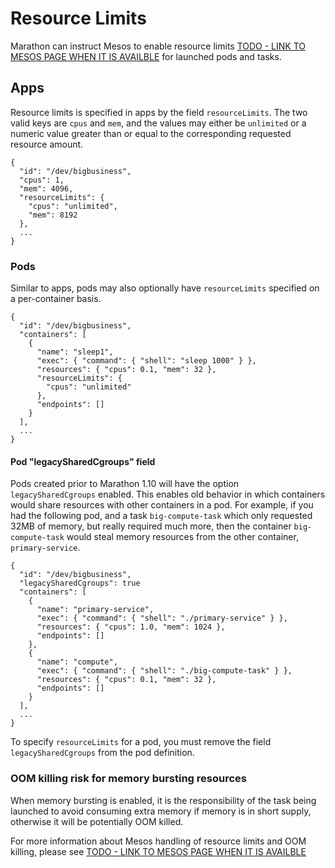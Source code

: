 # Resource Limits

Marathon can instruct Mesos to enable resource limits [TODO - LINK TO MESOS PAGE WHEN IT IS AVAILBLE](http://mesos.apache.org/documentation/latest/resource-limits) for launched pods and tasks.

## Apps

Resource limits is specified in apps by the field `resourceLimits`. The two valid keys are `cpus` and `mem`, and the values may either be `unlimited` or a numeric value greater than or equal to the corresponding requested resource amount.

```
{
  "id": "/dev/bigbusiness",
  "cpus": 1,
  "mem": 4096,
  "resourceLimits": {
    "cpus": "unlimited",
    "mem": 8192
  },
  ...
}
```

### Pods

Similar to apps, pods may also optionally have `resourceLimits` specified on a per-container basis.

```
{
  "id": "/dev/bigbusiness",
  "containers": [
    {
      "name": "sleep1",
      "exec": { "command": { "shell": "sleep 1000" } },
      "resources": { "cpus": 0.1, "mem": 32 },
      "resourceLimits": {
        "cpus": "unlimited"
      },
      "endpoints": []
    }
  ],
  ...
}
```

#### Pod "legacySharedCgroups" field

Pods created prior to Marathon 1.10 will have the option `legacySharedCgroups` enabled. This enables old behavior in which containers would share resources with other containers in a pod. For example, if you had the following pod, and a task `big-compute-task` which only requested 32MB of memory, but really required much more, then the container `big-compute-task` would steal memory resources from the other container, `primary-service`.

```
{
  "id": "/dev/bigbusiness",
  "legacySharedCgroups": true
  "containers": [
    {
      "name": "primary-service",
      "exec": { "command": { "shell": "./primary-service" } },
      "resources": { "cpus": 1.0, "mem": 1024 },
      "endpoints": []
    },
    {
      "name": "compute",
      "exec": { "command": { "shell": "./big-compute-task" } },
      "resources": { "cpus": 0.1, "mem": 32 },
      "endpoints": []
    }
  ],
  ...
}
```

To specify `resourceLimits` for a pod, you must remove the field `legacySharedCgroups` from the pod definition.

### OOM killing risk for memory bursting resources

When memory bursting is enabled, it is the responsibility of the task being launched to avoid consuming extra memory if memory is in short supply, otherwise it will be potentially OOM killed.

For more information about Mesos handling of resource limits and OOM killing, please see [TODO - LINK TO MESOS PAGE WHEN IT IS AVAILBLE](http://mesos.apache.org/documentation/latest/resource-limits)
